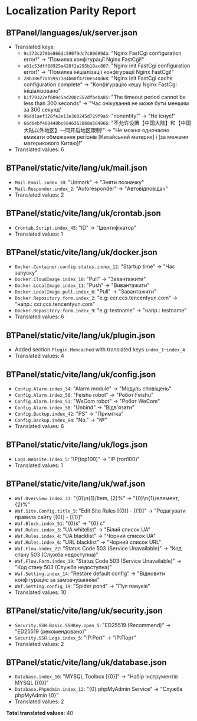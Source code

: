 # Localization Parity Report

## BTPanel/languages/uk/server.json
- Translated keys:
  - `9c373c2796e866dc590f9dc7c80609da`: "Nginx FastCgi configuration error!" → "Помилка конфігурації Nginx FastCgi!"
  - `a61c53dff88925e428f2a295b18ac807`: "Nginx init FastCgi configuration error!" → "Помилка ініціалізації конфігурації Nginx FastCgi!"
  - `28b386f7ab5957184b60f47c0e540d68`: "Nginx init FastCgi cache configuration complete" → "Конфігурацію кешу Nginx FastCgi ініціалізовано"
  - `b1f79322ef609c5ad200c552dfbeba85`: "The timeout period cannot be less than 300 seconds" → "Час очікування не може бути меншим за 300 секунд"
  - `96dd1aef326fe2e13e360245d729f9a5`: "nonentity!" → "Не існує!"
  - `66d6ebf480448bc6846362868a584866`: "不允许设置【中国大陆】和【中国大陆以外地区】一同开启地区限制!" → "Не можна одночасно вмикати обмеження регіонів [Китайський материк] і [за межами материкового Китаю]!"
- Translated values: 6

## BTPanel/static/vite/lang/uk/mail.json
- `Mail.Email.index_10`: "Unmark" → "Зняти позначку"
- `Mail.Responder.index_2`: "Autoresponder" → "Автовідповідач"
- Translated values: 2

## BTPanel/static/vite/lang/uk/crontab.json
- `Crontab.Script.index_45`: "ID" → "Ідентифікатор"
- Translated values: 1

## BTPanel/static/vite/lang/uk/docker.json
- `Docker.Container.config.status.index_12`: "Startup time" → "Час запуску"
- `Docker.CloudImage.index_10`: "Pull" → "Завантажити"
- `Docker.LocalImage.index_11`: "Push" → "Вивантажити"
- `Docker.LocalImage.pull.index_6`: "Pull" → "Завантажити"
- `Docker.Repository.form.index_2`: "e.g: ccr.ccs.tencentyun.com" → "напр.: ccr.ccs.tencentyun.com"
- `Docker.Repository.form.index_9`: "e.g: testname" → "напр.: testname"
- Translated values: 6

## BTPanel/static/vite/lang/uk/plugin.json
- Added section `Plugin.Mencached` with translated keys `index_1`–`index_4`
- Translated values: 4

## BTPanel/static/vite/lang/uk/config.json
- `Config.Alarm.index_34`: "Alarm module" → "Модуль сповіщень"
- `Config.Alarm.index_50`: "Feishu robot" → "Робот Feishu"
- `Config.Alarm.index_51`: "WeCom robot" → "Робот WeCom"
- `Config.Alarm.index_58`: "Unbind" → "Відв'язати"
- `Config.Backup.index_42`: "PS" → "Примітка"
- `Config.Backup.index_84`: "No." → "№"
- Translated values: 6

## BTPanel/static/vite/lang/uk/logs.json
- `Logs.Website.index_5`: "IP(top100)" → "IP (топ100)"
- Translated values: 1

## BTPanel/static/vite/lang/uk/waf.json
- `Waf.Overview.index_33`: "{0}\n{1}/Item, {2}%" → "{0}\n{1}/елемент, {2}%"
- `Waf.Site.Config.title_5`: "Edit Site Rules [{0}] - [{1}]" → "Редагувати правила сайту [{0}] - [{1}]"
- `Waf.Block.index_51`: "{0}s" → "{0} с"
- `Waf.Rules.index_3`: "UA whitelist" → "Білий список UA"
- `Waf.Rules.index_4`: "UA blacklist" → "Чорний список UA"
- `Waf.Rules.index_6`: "URL blacklist" → "Чорний список URL"
- `Waf.Flow.index_22`: "Status Code 503 (Service Unavailable)" → "Код стану 503 (Служба недоступна)"
- `Waf.Flow.Form.index_19`: "Status Code 503 (Service Unavailable)" → "Код стану 503 (Служба недоступна)"
- `Waf.Setting.index_14`: "Restore default config" → "Відновити конфігурацію за замовчуванням"
- `Waf.Setting.config_19`: "Spider pond" → "Пул павуків"
- Translated values: 10

## BTPanel/static/vite/lang/uk/security.json
- `Security.SSH.Basic.SSHKey.open_5`: "ED25519 (Recommend)" → "ED25519 (рекомендовано)"
- `Security.SSH.Logs.index_5`: "IP:Port" → "IP:Порт"
- Translated values: 2

## BTPanel/static/vite/lang/uk/database.json
- `Database.index_10`: "MYSQL Toolbox [{0}]" → "Набір інструментів MYSQL [{0}]"
- `Database.PhpAdmin.index_12`: "{0} phpMyAdmin Service" → "Служба phpMyAdmin {0}"
- Translated values: 2

**Total translated values:** 40
